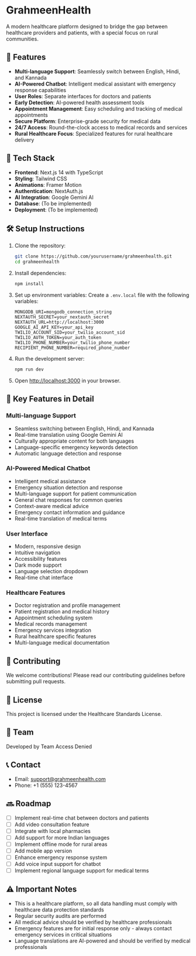 ﻿# GrahmeenHealth

A modern healthcare platform designed to bridge the gap between healthcare providers and patients, with a special focus on rural communities.

## 🌟 Features

- **Multi-language Support**: Seamlessly switch between English, Hindi, and Kannada
- **AI-Powered Chatbot**: Intelligent medical assistant with emergency response capabilities
- **User Roles**: Separate interfaces for doctors and patients
- **Early Detection**: AI-powered health assessment tools
- **Appointment Management**: Easy scheduling and tracking of medical appointments
- **Secure Platform**: Enterprise-grade security for medical data
- **24/7 Access**: Round-the-clock access to medical records and services
- **Rural Healthcare Focus**: Specialized features for rural healthcare delivery

## 🚀 Tech Stack

- **Frontend**: Next.js 14 with TypeScript
- **Styling**: Tailwind CSS
- **Animations**: Framer Motion
- **Authentication**: NextAuth.js
- **AI Integration**: Google Gemini AI
- **Database**: (To be implemented)
- **Deployment**: (To be implemented)

## 🛠️ Setup Instructions

1. Clone the repository:
   ```bash
   git clone https://github.com/yourusername/grahmeenhealth.git
   cd grahmeenhealth
   ```

2. Install dependencies:
   ```bash
   npm install
   ```

3. Set up environment variables:
   Create a `.env.local` file with the following variables:
   ```
   MONGODB_URI=mongodb_connection_string
   NEXTAUTH_SECRET=your_nextauth_secret
   NEXTAUTH_URL=http://localhost:3000
   GOOGLE_AI_API_KEY=your_api_key 
   TWILIO_ACCOUNT_SID=your_twilio_account_sid
   TWILIO_AUTH_TOKEN=your_auth_token
   TWILIO_PHONE_NUMBER=your_twilio_phone_number
   RECIPIENT_PHONE_NUMBER=required_phone_number
   ```

4. Run the development server:
   ```bash
   npm run dev
   ```

5. Open [http://localhost:3000](http://localhost:3000) in your browser.

## 📱 Key Features in Detail

### Multi-language Support
- Seamless switching between English, Hindi, and Kannada
- Real-time translation using Google Gemini AI
- Culturally appropriate content for both languages
- Language-specific emergency keywords detection
- Automatic language detection and response

### AI-Powered Medical Chatbot
- Intelligent medical assistance
- Emergency situation detection and response
- Multi-language support for patient communication
- General chat responses for common queries
- Context-aware medical advice
- Emergency contact information and guidance
- Real-time translation of medical terms

### User Interface
- Modern, responsive design
- Intuitive navigation
- Accessibility features
- Dark mode support
- Language selection dropdown
- Real-time chat interface

### Healthcare Features
- Doctor registration and profile management
- Patient registration and medical history
- Appointment scheduling system
- Medical records management
- Emergency services integration
- Rural healthcare specific features
- Multi-language medical documentation

## 🤝 Contributing

We welcome contributions! Please read our contributing guidelines before submitting pull requests.

## 📄 License

This project is licensed under the Healthcare Standards License.

## 👥 Team

Developed by Team Access Denied

## 📞 Contact

- Email: support@grahmeenhealth.com
- Phone: +1 (555) 123-4567

## 🔜 Roadmap

- [ ] Implement real-time chat between doctors and patients
- [ ] Add video consultation feature
- [ ] Integrate with local pharmacies
- [ ] Add support for more Indian languages
- [ ] Implement offline mode for rural areas
- [ ] Add mobile app version
- [ ] Enhance emergency response system
- [ ] Add voice input support for chatbot
- [ ] Implement regional language support for medical terms

## ⚠️ Important Notes

- This is a healthcare platform, so all data handling must comply with healthcare data protection standards
- Regular security audits are performed
- All medical advice should be verified by healthcare professionals
- Emergency features are for initial response only - always contact emergency services in critical situations
- Language translations are AI-powered and should be verified by medical professionals
